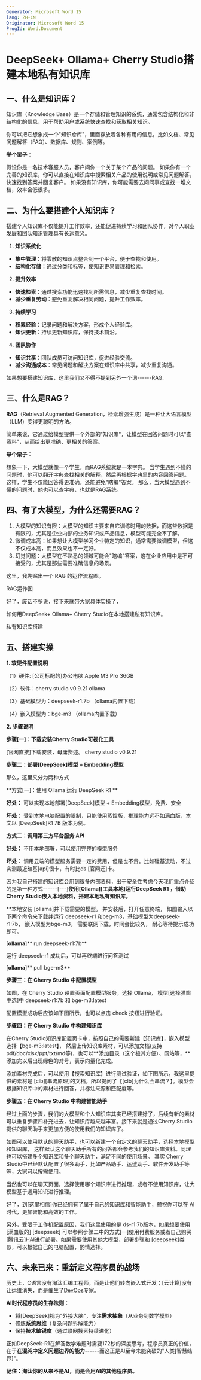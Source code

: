 ```yaml
---
Generator: Microsoft Word 15
lang: ZH-CN
Originator: Microsoft Word 15
ProgId: Word.Document
---
```


# DeepSeek+ Ollama+ Cherry Studio搭建本地私有知识库

## 一、什么是知识库？

知识库（Knowledge
Base）是一个存储和管理知识的系统，通常包含结构化和非结构化的信息，用于帮助用户或系统快速查找和获取相关知识。

你可以把它想象成一个"知识仓库"，里面存放着各种有用的信息，比如文档、常见问题解答（FAQ）、数据库、规则、案例等。

**举个栗子：**

假设你是一名技术客服人员，客户问你一个关于某个产品的问题。
如果你有一个完善的知识库，你可以直接在知识库中搜索相关产品的使用说明或常见问题解答，快速找到答案并回复客户。
如果没有知识库，你可能需要去问同事或查找一堆文档，效率会低很多。

## 二、为什么要搭建个人知识库？

搭建个人知识库不仅能提升工作效率，还能促进持续学习和团队协作，对个人职业发展和团队知识管理具有长远意义。

1. **知识系统化**

- **集中管理**：将零散的知识点整合到一个平台，便于查找和使用。
- **结构化存储**：通过分类和标签，使知识更易管理和检索。

2. **提升效率**

- **快速检索**：通过搜索功能迅速找到所需信息，减少重复查找时间。
- **减少重复劳动**：避免重复解决相同问题，提升工作效率。

3. **持续学习**

- **积累经验**：记录问题和解决方案，形成个人经验库。
- **知识更新**：持续更新知识库，保持技术前沿。

4. **团队协作**

- **知识共享**：团队成员可访问知识库，促进经验交流。
- **减少沟通成本**：常见问题和解决方案在知识库中共享，减少重复沟通。

如果想要搭建知识库，这里我们又不得不提到另外一个词------RAG.

## 三、什么是RAG？

**RAG**（Retrieval Augmented Generation，检索增强生成）是一种让大语言模型（LLM）变得更聪明的方法。

简单来说，它通过给模型提供一个外部的"知识库"，让模型在回答问题时可以"查资料"，从而给出更准确、更相关的答案。

**举个栗子：**

想象一下，大模型就像一个学生，而RAG系统就是一本字典。
当学生遇到不懂的问题时，他可以翻开字典查找相关的解释，然后再根据字典里的内容回答问题。
这样，学生不仅能回答得更准确，还能避免"瞎编"答案。
那么，当大模型遇到不懂的问题时，他也可以查字典，也就是RAG系统。

## 四、有了大模型，为什么还需要RAG？

1.  大模型的知识有限：大模型的知识主要来自它训练时用的数据，而这些数据是有限的，尤其是企业内部的业务知识或产品信息，模型可能完全不了解。
2.  微调成本高：如果想让大模型学习企业特定的知识，通常需要微调模型，但这不仅成本高，而且效果也不一定好。
3.  幻觉问题：大模型在不熟悉的领域可能会"瞎编"答案，这在企业应用中是不可接受的，尤其是那些需要准确信息的场景。

这里，我先贴出一个 RAG 的运作流程图。



RAG运作图

好了，废话不多说，接下来就带大家具体实操了，

如何用DeepSeek+ Ollama+ Cherry Studio在本地搭建私有知识库。



私有知识库搭建

## 五、搭建实操

**1. 软硬件配置说明**

（1）硬件: [公司标配的]办公电脑 Apple M3 Pro 36GB

（2）软件：cherry studio v0.9.21 ollama

（3）基础模型为：deepseek-r1:7b （ollama内置下载）

（4）嵌入模型为：bge-m3 （ollama内置下载）

**2. 步骤说明**

**步骤[一]：下载安装Cherry Studio可视化工具**

[官网直接]下载安装，毋庸赘述。 cherry studio v0.9.21

**步骤二：部署[DeepSeek]模型 + Embedding模型**

那么，这里又分为两种方式

**方式[一]：使用 Ollama 运行  DeepSeek R1 **

**好处：** 可以实现本地部署[DeepSeek]模型 +
Embedding模型，免费、安全

**坏处：**
受到本地电脑配置的限制，只能使用蒸馏版，推理能力远不如满血版，本文以
[DeepSeek]R1 7B 版本为例。

**方式二：调用第三方平台服务 API**

**好处：** 不用本地部署，可以使用完整的模型服务

**坏处：**
调用云端的模型服务需要一定的费用，但是也不贵。比如硅基流动，不过实测最近硅基[api]很卡，有时比ds [官网还]卡。

因为我自己搭建的知识库会用到很多内部资料，出于安全性考虑今天我们重点介绍的是第一种方式------[---]**使用[Ollama][工具本地]运行DeepSeek R1 ，借助Cherry Studio嵌入本地资料，搭建本地私有知识库。**

**本地安装 [ollama]并下载需要的模型。
并安装后，打开任意终端，
如图输入以下两个命令来下载并运行 deepseek-r1 和beg-m3，基础模型为deepseek-r1:7b， 嵌入模型为bge-m3，
需要联网下载，时间会比较久， 耐心等待提示成功即可。

[**ollama**]** run deepseek-r1:7b**

运行 deepseek-r1 成功后，可以再终端进行问答测试

[**ollama**]** pull bge-m3**

**步骤三：在 Cherry Studio 中配置模型**

如图，在 Cherry Studio 设置页面配置模型服务，选择 Ollama，
模型[选择弹窗中选]中 deepseek-r1:7b 和 bge-m3:latest

配置模型成功后应该如下图所示，也可以点击 check 按钮进行验证。

**步骤四：在 Cherry Studio 中构建知识库**

在Cherry Studio知识库配置页卡中，按照自己的需要新建【知识库】，嵌入模型选择【bge-m3:latest】，
然后上传知识库素材，可以添加文档(支持pdf/doc/xlsx/ppt/txt/md等)，也可以**添加目录（这个极其方便）、网站等，**添加完以后出现绿色的对号，表示向量化完成。

添加素材完成后，可以使用【搜索知识库】进行测试验证，如下图所示，我这里提供的素材是
[clb][串流原理]的文档，所以提问了【[clb]为什么会串流？】。模型会根据知识库中的素材进行回答，并标注来源和匹配度等。

**步骤五：在 Cherry Studio 中构建智能助手**

经过上面的步骤，我们的大模型和个人知识库其实已经搭建好了，后续有新的素材可以重复步骤四补充进去，让知识库越来越丰富。接下来就是通过Cherry Studio 提供的聊天助手来更加方便的使用我们的知识库了。

如图可以使用默认的聊天助手，也可以新建一个自定义的聊天助手，选择本地模型和知识库，
这样默认这个聊天助手所有的问答都会参考我们的知识库资料。同理也可以搭建多个知识库和多个聊天助手，满足不同的使用场景。
其实 Cherry Studio中已经默认配置了很多助手，比如产品助手、[运维](https://cloud.tencent.com/solution/operation?from_column=20065&from=20065)助手、软件开发助手等等，大家可以按需使用。

当然也可以在聊天页面，选择使用哪个知识库进行推理，或者不使用知识库，让大模型基于通用知识进行推理。

好了，到[这里相信]你已经拥有了属于自己的知识库和智能助手，预祝你可以在 AI时代，更加智能和高效的工作。

另外，受限于工作机配置原因，我们这里使用的是 ds-r1:7b版本，如果想要使用[满血版的] [deepseek]
可以参照步骤二中的方式[一]使用付费服务或者自己购买[腾讯云]HAI进行部署。如果需要使用其他大模型，部署步骤和 [deepseek]类似，可以根据自己的电脑配置，酌情选择。

## 六、未来已来：重新定义程序员的战场

历史上，C语言没有淘汰汇编工程师，而是让他们转向嵌入式开发；[云计算]没有让运维消失，而是催生了[DevOps](https://cloud.tencent.com/product/coding?from_column=20065&from=20065)专家。

**AI时代程序员的生存法则**：

- 将[DeepSeek]视为"外接大脑"，专注**需求抽象**（从业务到数学模型）
- 修炼**系统思维**（复杂问题拆解能力）
- 保持**技术敏锐度**（通过联网搜索持续进化）

正如DeepSeek-R1在解答数学难题时需要172秒的深度思考，程序员真正的价值，在于**在混沌中定义问题边界的能力**------而这正是AI至今未能突破的\"人类[智慧结界]\"。

**记住：淘汰你的从来不是AI，而是会用AI的其他程序员。**

 
